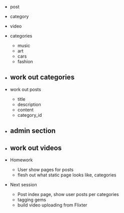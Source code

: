 - post
- category
- video

- categories
  - music
  - art
  - cars
  - fashion

- work out categories
  -

- work out posts
  - title
  - description
  - content
  - category_id

- admin section
  -

- work out videos
  -


- Homework
  - User show pages for posts
  - flesh out what static page looks like, categories

- Next session
  - Post index page, show user posts per categories
  - tagging gems
  - build video uploading from Flixter
